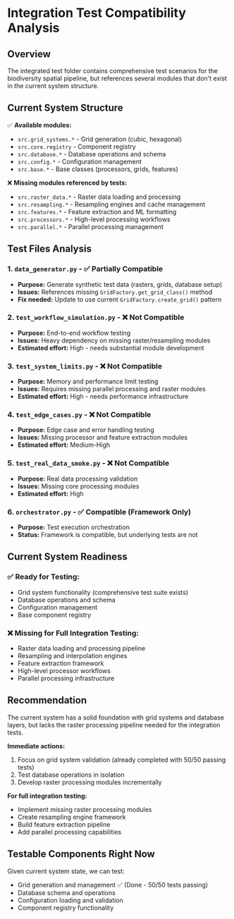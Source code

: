 # Integration Test Compatibility Analysis

## Overview
The integrated test folder contains comprehensive test scenarios for the biodiversity spatial pipeline, but references several modules that don't exist in the current system structure.

## Current System Structure
✅ **Available modules:**
- `src.grid_systems.*` - Grid generation (cubic, hexagonal)
- `src.core.registry` - Component registry
- `src.database.*` - Database operations and schema
- `src.config.*` - Configuration management 
- `src.base.*` - Base classes (processors, grids, features)

❌ **Missing modules referenced by tests:**
- `src.raster_data.*` - Raster data loading and processing
- `src.resampling.*` - Resampling engines and cache management
- `src.features.*` - Feature extraction and ML formatting
- `src.processors.*` - High-level processing workflows
- `src.parallel.*` - Parallel processing management

## Test Files Analysis

### 1. `data_generator.py` - ✅ Partially Compatible
- **Purpose:** Generate synthetic test data (rasters, grids, database setup)
- **Issues:** References missing `GridFactory.get_grid_class()` method
- **Fix needed:** Update to use current `GridFactory.create_grid()` pattern

### 2. `test_workflow_simulation.py` - ❌ Not Compatible
- **Purpose:** End-to-end workflow testing
- **Issues:** Heavy dependency on missing raster/resampling modules
- **Estimated effort:** High - needs substantial module development

### 3. `test_system_limits.py` - ❌ Not Compatible  
- **Purpose:** Memory and performance limit testing
- **Issues:** Requires missing parallel processing and raster modules
- **Estimated effort:** High - needs performance infrastructure

### 4. `test_edge_cases.py` - ❌ Not Compatible
- **Purpose:** Edge case and error handling testing
- **Issues:** Missing processor and feature extraction modules
- **Estimated effort:** Medium-High

### 5. `test_real_data_smoke.py` - ❌ Not Compatible
- **Purpose:** Real data processing validation
- **Issues:** Missing core processing modules
- **Estimated effort:** High

### 6. `orchestrator.py` - ✅ Compatible (Framework Only)
- **Purpose:** Test execution orchestration
- **Status:** Framework is compatible, but underlying tests are not

## Current System Readiness

### ✅ **Ready for Testing:**
- Grid system functionality (comprehensive test suite exists)
- Database operations and schema
- Configuration management
- Base component registry

### ❌ **Missing for Full Integration Testing:**
- Raster data loading and processing pipeline
- Resampling and interpolation engines  
- Feature extraction framework
- High-level processor workflows
- Parallel processing infrastructure

## Recommendation

The current system has a solid foundation with grid systems and database layers, but lacks the raster processing pipeline needed for the integration tests. 

**Immediate actions:**
1. Focus on grid system validation (already completed with 50/50 passing tests)
2. Test database operations in isolation
3. Develop raster processing modules incrementally

**For full integration testing:**
- Implement missing raster processing modules
- Create resampling engine framework  
- Build feature extraction pipeline
- Add parallel processing capabilities

## Testable Components Right Now

Given current system state, we can test:
- Grid generation and management ✅ (Done - 50/50 tests passing)
- Database schema and operations
- Configuration loading and validation
- Component registry functionality
